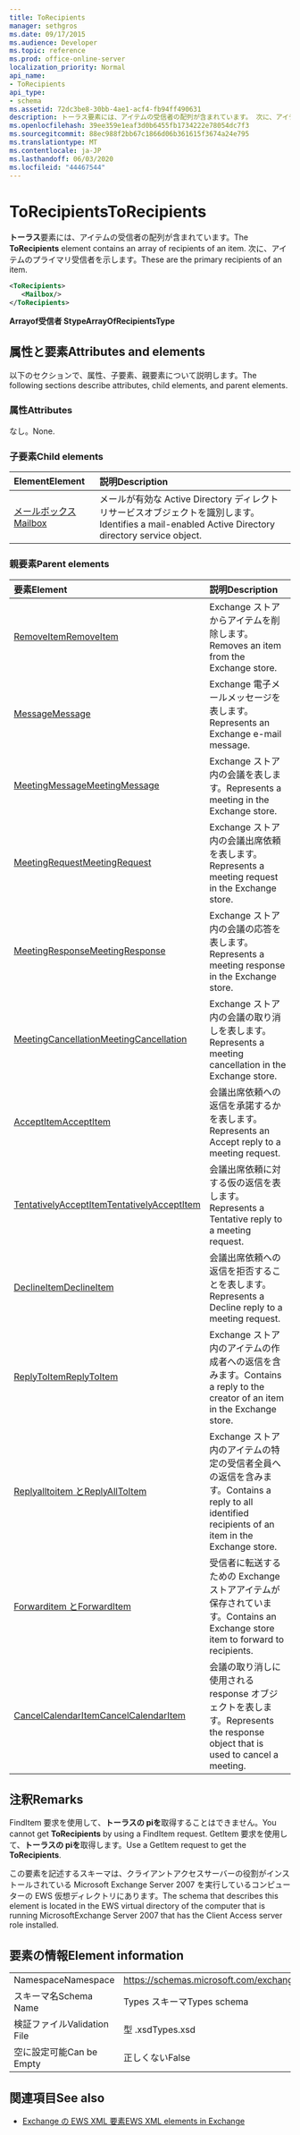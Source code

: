 ```yaml
---
title: ToRecipients
manager: sethgros
ms.date: 09/17/2015
ms.audience: Developer
ms.topic: reference
ms.prod: office-online-server
localization_priority: Normal
api_name:
- ToRecipients
api_type:
- schema
ms.assetid: 72dc3be8-30bb-4ae1-acf4-fb94ff490631
description: トーラス要素には、アイテムの受信者の配列が含まれています。 次に、アイテムのプライマリ受信者を示します。
ms.openlocfilehash: 39ee359e1eaf3d0b6455fb1734222e78054dc7f3
ms.sourcegitcommit: 88ec988f2bb67c1866d06b361615f3674a24e795
ms.translationtype: MT
ms.contentlocale: ja-JP
ms.lasthandoff: 06/03/2020
ms.locfileid: "44467544"
---
```

# <a name="torecipients"></a><span data-ttu-id="c9f8a-104">ToRecipients</span><span class="sxs-lookup"><span data-stu-id="c9f8a-104">ToRecipients</span></span>

<span data-ttu-id="c9f8a-105">**トーラス**要素には、アイテムの受信者の配列が含まれています。</span><span class="sxs-lookup"><span data-stu-id="c9f8a-105">The **ToRecipients** element contains an array of recipients of an item.</span></span> <span data-ttu-id="c9f8a-106">次に、アイテムのプライマリ受信者を示します。</span><span class="sxs-lookup"><span data-stu-id="c9f8a-106">These are the primary recipients of an item.</span></span> 
  
```xml
<ToRecipients>
   <Mailbox/>
</ToRecipients>
```

 <span data-ttu-id="c9f8a-107">**Arrayof受信者 Stype**</span><span class="sxs-lookup"><span data-stu-id="c9f8a-107">**ArrayOfRecipientsType**</span></span>
## <a name="attributes-and-elements"></a><span data-ttu-id="c9f8a-108">属性と要素</span><span class="sxs-lookup"><span data-stu-id="c9f8a-108">Attributes and elements</span></span>

<span data-ttu-id="c9f8a-109">以下のセクションで、属性、子要素、親要素について説明します。</span><span class="sxs-lookup"><span data-stu-id="c9f8a-109">The following sections describe attributes, child elements, and parent elements.</span></span>
  
### <a name="attributes"></a><span data-ttu-id="c9f8a-110">属性</span><span class="sxs-lookup"><span data-stu-id="c9f8a-110">Attributes</span></span>

<span data-ttu-id="c9f8a-111">なし。</span><span class="sxs-lookup"><span data-stu-id="c9f8a-111">None.</span></span>
  
### <a name="child-elements"></a><span data-ttu-id="c9f8a-112">子要素</span><span class="sxs-lookup"><span data-stu-id="c9f8a-112">Child elements</span></span>

|<span data-ttu-id="c9f8a-113">**Element**</span><span class="sxs-lookup"><span data-stu-id="c9f8a-113">**Element**</span></span>|<span data-ttu-id="c9f8a-114">**説明**</span><span class="sxs-lookup"><span data-stu-id="c9f8a-114">**Description**</span></span>|
|:-----|:-----|
|[<span data-ttu-id="c9f8a-115">メールボックス</span><span class="sxs-lookup"><span data-stu-id="c9f8a-115">Mailbox</span></span>](mailbox.md) <br/> |<span data-ttu-id="c9f8a-116">メールが有効な Active Directory ディレクトリサービスオブジェクトを識別します。</span><span class="sxs-lookup"><span data-stu-id="c9f8a-116">Identifies a mail-enabled Active Directory directory service object.</span></span>  <br/> |
   
### <a name="parent-elements"></a><span data-ttu-id="c9f8a-117">親要素</span><span class="sxs-lookup"><span data-stu-id="c9f8a-117">Parent elements</span></span>

|<span data-ttu-id="c9f8a-118">**要素**</span><span class="sxs-lookup"><span data-stu-id="c9f8a-118">**Element**</span></span>|<span data-ttu-id="c9f8a-119">**説明**</span><span class="sxs-lookup"><span data-stu-id="c9f8a-119">**Description**</span></span>|
|:-----|:-----|
|[<span data-ttu-id="c9f8a-120">RemoveItem</span><span class="sxs-lookup"><span data-stu-id="c9f8a-120">RemoveItem</span></span>](removeitem.md) <br/> |<span data-ttu-id="c9f8a-121">Exchange ストアからアイテムを削除します。</span><span class="sxs-lookup"><span data-stu-id="c9f8a-121">Removes an item from the Exchange store.</span></span>  <br/> |
|[<span data-ttu-id="c9f8a-122">Message</span><span class="sxs-lookup"><span data-stu-id="c9f8a-122">Message</span></span>](message-ex15websvcsotherref.md) <br/> |<span data-ttu-id="c9f8a-123">Exchange 電子メールメッセージを表します。</span><span class="sxs-lookup"><span data-stu-id="c9f8a-123">Represents an Exchange e-mail message.</span></span>  <br/> |
|[<span data-ttu-id="c9f8a-124">MeetingMessage</span><span class="sxs-lookup"><span data-stu-id="c9f8a-124">MeetingMessage</span></span>](meetingmessage.md) <br/> |<span data-ttu-id="c9f8a-125">Exchange ストア内の会議を表します。</span><span class="sxs-lookup"><span data-stu-id="c9f8a-125">Represents a meeting in the Exchange store.</span></span>  <br/> |
|[<span data-ttu-id="c9f8a-126">MeetingRequest</span><span class="sxs-lookup"><span data-stu-id="c9f8a-126">MeetingRequest</span></span>](meetingrequest.md) <br/> |<span data-ttu-id="c9f8a-127">Exchange ストア内の会議出席依頼を表します。</span><span class="sxs-lookup"><span data-stu-id="c9f8a-127">Represents a meeting request in the Exchange store.</span></span>  <br/> |
|[<span data-ttu-id="c9f8a-128">MeetingResponse</span><span class="sxs-lookup"><span data-stu-id="c9f8a-128">MeetingResponse</span></span>](meetingresponse.md) <br/> |<span data-ttu-id="c9f8a-129">Exchange ストア内の会議の応答を表します。</span><span class="sxs-lookup"><span data-stu-id="c9f8a-129">Represents a meeting response in the Exchange store.</span></span>  <br/> |
|[<span data-ttu-id="c9f8a-130">MeetingCancellation</span><span class="sxs-lookup"><span data-stu-id="c9f8a-130">MeetingCancellation</span></span>](meetingcancellation.md) <br/> |<span data-ttu-id="c9f8a-131">Exchange ストア内の会議の取り消しを表します。</span><span class="sxs-lookup"><span data-stu-id="c9f8a-131">Represents a meeting cancellation in the Exchange store.</span></span>  <br/> |
|[<span data-ttu-id="c9f8a-132">AcceptItem</span><span class="sxs-lookup"><span data-stu-id="c9f8a-132">AcceptItem</span></span>](acceptitem.md) <br/> |<span data-ttu-id="c9f8a-133">会議出席依頼への返信を承諾するかを表します。</span><span class="sxs-lookup"><span data-stu-id="c9f8a-133">Represents an Accept reply to a meeting request.</span></span>  <br/> |
|[<span data-ttu-id="c9f8a-134">TentativelyAcceptItem</span><span class="sxs-lookup"><span data-stu-id="c9f8a-134">TentativelyAcceptItem</span></span>](tentativelyacceptitem.md) <br/> |<span data-ttu-id="c9f8a-135">会議出席依頼に対する仮の返信を表します。</span><span class="sxs-lookup"><span data-stu-id="c9f8a-135">Represents a Tentative reply to a meeting request.</span></span>  <br/> |
|[<span data-ttu-id="c9f8a-136">DeclineItem</span><span class="sxs-lookup"><span data-stu-id="c9f8a-136">DeclineItem</span></span>](declineitem.md) <br/> |<span data-ttu-id="c9f8a-137">会議出席依頼への返信を拒否することを表します。</span><span class="sxs-lookup"><span data-stu-id="c9f8a-137">Represents a Decline reply to a meeting request.</span></span>  <br/> |
|[<span data-ttu-id="c9f8a-138">ReplyToItem</span><span class="sxs-lookup"><span data-stu-id="c9f8a-138">ReplyToItem</span></span>](replytoitem.md) <br/> |<span data-ttu-id="c9f8a-139">Exchange ストア内のアイテムの作成者への返信を含みます。</span><span class="sxs-lookup"><span data-stu-id="c9f8a-139">Contains a reply to the creator of an item in the Exchange store.</span></span>  <br/> |
|[<span data-ttu-id="c9f8a-140">Replyalltoitem と</span><span class="sxs-lookup"><span data-stu-id="c9f8a-140">ReplyAllToItem</span></span>](replyalltoitem.md) <br/> |<span data-ttu-id="c9f8a-141">Exchange ストア内のアイテムの特定の受信者全員への返信を含みます。</span><span class="sxs-lookup"><span data-stu-id="c9f8a-141">Contains a reply to all identified recipients of an item in the Exchange store.</span></span>  <br/> |
|[<span data-ttu-id="c9f8a-142">Forwarditem と</span><span class="sxs-lookup"><span data-stu-id="c9f8a-142">ForwardItem</span></span>](forwarditem.md) <br/> |<span data-ttu-id="c9f8a-143">受信者に転送するための Exchange ストアアイテムが保存されています。</span><span class="sxs-lookup"><span data-stu-id="c9f8a-143">Contains an Exchange store item to forward to recipients.</span></span>  <br/> |
|[<span data-ttu-id="c9f8a-144">CancelCalendarItem</span><span class="sxs-lookup"><span data-stu-id="c9f8a-144">CancelCalendarItem</span></span>](cancelcalendaritem.md) <br/> |<span data-ttu-id="c9f8a-145">会議の取り消しに使用される response オブジェクトを表します。</span><span class="sxs-lookup"><span data-stu-id="c9f8a-145">Represents the response object that is used to cancel a meeting.</span></span>  <br/> |
   
## <a name="remarks"></a><span data-ttu-id="c9f8a-146">注釈</span><span class="sxs-lookup"><span data-stu-id="c9f8a-146">Remarks</span></span>

<span data-ttu-id="c9f8a-147">FindItem 要求を使用して、**トーラスの piを**取得することはできません。</span><span class="sxs-lookup"><span data-stu-id="c9f8a-147">You cannot get **ToRecipients** by using a FindItem request.</span></span> <span data-ttu-id="c9f8a-148">GetItem 要求を使用して、**トーラスの piを**取得します。</span><span class="sxs-lookup"><span data-stu-id="c9f8a-148">Use a GetItem request to get the **ToRecipients**.</span></span>
  
<span data-ttu-id="c9f8a-149">この要素を記述するスキーマは、クライアントアクセスサーバーの役割がインストールされている Microsoft Exchange Server 2007 を実行しているコンピューターの EWS 仮想ディレクトリにあります。</span><span class="sxs-lookup"><span data-stu-id="c9f8a-149">The schema that describes this element is located in the EWS virtual directory of the computer that is running MicrosoftExchange Server 2007 that has the Client Access server role installed.</span></span>
  
## <a name="element-information"></a><span data-ttu-id="c9f8a-150">要素の情報</span><span class="sxs-lookup"><span data-stu-id="c9f8a-150">Element information</span></span>

|||
|:-----|:-----|
|<span data-ttu-id="c9f8a-151">Namespace</span><span class="sxs-lookup"><span data-stu-id="c9f8a-151">Namespace</span></span>  <br/> |https://schemas.microsoft.com/exchange/services/2006/types  <br/> |
|<span data-ttu-id="c9f8a-152">スキーマ名</span><span class="sxs-lookup"><span data-stu-id="c9f8a-152">Schema Name</span></span>  <br/> |<span data-ttu-id="c9f8a-153">Types スキーマ</span><span class="sxs-lookup"><span data-stu-id="c9f8a-153">Types schema</span></span>  <br/> |
|<span data-ttu-id="c9f8a-154">検証ファイル</span><span class="sxs-lookup"><span data-stu-id="c9f8a-154">Validation File</span></span>  <br/> |<span data-ttu-id="c9f8a-155">型 .xsd</span><span class="sxs-lookup"><span data-stu-id="c9f8a-155">Types.xsd</span></span>  <br/> |
|<span data-ttu-id="c9f8a-156">空に設定可能</span><span class="sxs-lookup"><span data-stu-id="c9f8a-156">Can be Empty</span></span>  <br/> |<span data-ttu-id="c9f8a-157">正しくない</span><span class="sxs-lookup"><span data-stu-id="c9f8a-157">False</span></span>  <br/> |
   
## <a name="see-also"></a><span data-ttu-id="c9f8a-158">関連項目</span><span class="sxs-lookup"><span data-stu-id="c9f8a-158">See also</span></span>



- [<span data-ttu-id="c9f8a-159">Exchange の EWS XML 要素</span><span class="sxs-lookup"><span data-stu-id="c9f8a-159">EWS XML elements in Exchange</span></span>](ews-xml-elements-in-exchange.md)


